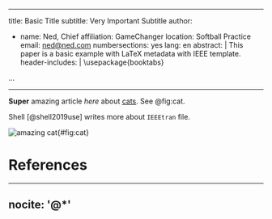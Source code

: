 
---
title: Basic Title
subtitle: Very Important Subtitle
author:
  - name: Ned, Chief 
    affiliation: GameChanger
    location: Softball Practice
    email: ned@ned.com
numbersections: yes
lang: en
abstract: |
    This paper is a basic example with LaTeX metadata with IEEE template.
header-includes: |
  \usepackage{booktabs}

...

---

**Super** amazing article *here* about
[cats](https://www.pexels.com/search/cat/).
See @fig:cat.

Shell [@shell2019use] writes more about `IEEEtran` file.

![[amazing cat](http://bit.ly/2pilsGS)](cat.jpg){#fig:cat}

# References

---
nocite: '@*'
---


